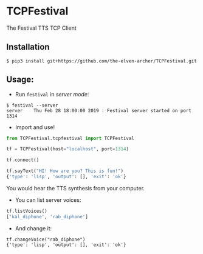 # TCPFestival

The Festival TTS TCP Client

## Installation

```
$ pip3 install git+https://github.com/the-elven-archer/TCPFestival.git
```

## Usage: 

- Run `festival` in *server mode*:  
```
$ festival --server
server    Thu Feb 28 18:00:00 2019 : Festival server started on port 1314
```

- Import and use!
```python
from TCPFestival.tcpfestival import TCPFestival

tf = TCPFestival(host="localhost", port=1314)

tf.connect()

tf.sayText("HI! How are you? This is fun!")
{'type': 'lisp', 'output': [], 'exit': 'ok'}
```
You would hear the TTS synthesis from your computer.

- You can list server voices:
```python
tf.listVoices()
['kal_diphone', 'rab_diphone']
```

- And change it:
```pytyhon
tf.changeVoice("rab_diphone")
{'type': 'lisp', 'output': [], 'exit': 'ok'}
```

